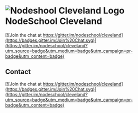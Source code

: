 ![Nodeshool Cleveland Logo](https://cdn.rawgit.com/nodeschool/cleveland/gh-pages/img/CLELOGO.svg)
NodeSchool Cleveland
=================

[![Join the chat at https://gitter.im/nodeschool/cleveland](https://badges.gitter.im/Join%20Chat.svg)](https://gitter.im/nodeschool/cleveland?utm_source=badge&utm_medium=badge&utm_campaign=pr-badge&utm_content=badge)

## Contact

[![Join the chat at https://gitter.im/nodeschool/cleveland](https://badges.gitter.im/Join%20Chat.svg)](https://gitter.im/nodeschool/cleveland?utm_source=badge&utm_medium=badge&utm_campaign=pr-badge&utm_content=badge)
